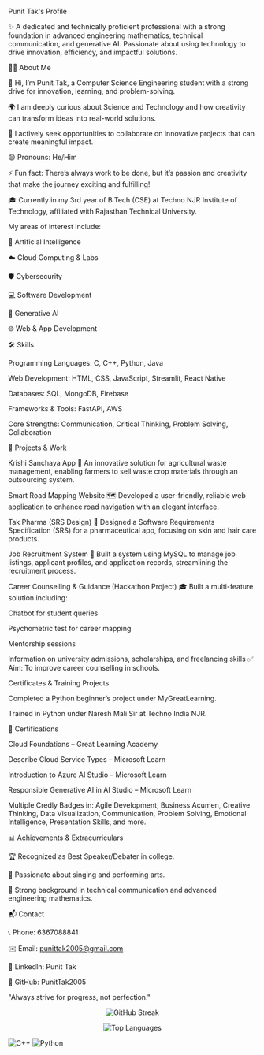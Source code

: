 Punit Tak's Profile

✨ A dedicated and technically proficient professional with a strong foundation in advanced engineering mathematics, technical communication, and generative AI. Passionate about using technology to drive innovation, efficiency, and impactful solutions.

🙋‍♂️ About Me

👋 Hi, I’m Punit Tak, a Computer Science Engineering student with a strong drive for innovation, learning, and problem-solving.

🌍 I am deeply curious about Science and Technology and how creativity can transform ideas into real-world solutions.

🤝 I actively seek opportunities to collaborate on innovative projects that can create meaningful impact.

😄 Pronouns: He/Him

⚡ Fun fact: There’s always work to be done, but it’s passion and creativity that make the journey exciting and fulfilling!

🎓 Currently in my 3rd year of B.Tech (CSE) at Techno NJR Institute of Technology, affiliated with Rajasthan Technical University.

My areas of interest include:

🤖 Artificial Intelligence

☁️ Cloud Computing & Labs

🛡️ Cybersecurity

💻 Software Development

🧠 Generative AI

🌐 Web & App Development

🛠️ Skills

Programming Languages: C, C++, Python, Java

Web Development: HTML, CSS, JavaScript, Streamlit, React Native

Databases: SQL, MongoDB, Firebase

Frameworks & Tools: FastAPI, AWS

Core Strengths: Communication, Critical Thinking, Problem Solving, Collaboration

🚀 Projects & Work

Krishi Sanchaya App
🌾 An innovative solution for agricultural waste management, enabling farmers to sell waste crop materials through an outsourcing system.

Smart Road Mapping Website
🗺️ Developed a user-friendly, reliable web application to enhance road navigation with an elegant interface.

Tak Pharma (SRS Design)
💊 Designed a Software Requirements Specification (SRS) for a pharmaceutical app, focusing on skin and hair care products.

Job Recruitment System
📄 Built a system using MySQL to manage job listings, applicant profiles, and application records, streamlining the recruitment process.

Career Counselling & Guidance (Hackathon Project)
🎓 Built a multi-feature solution including:

Chatbot for student queries

Psychometric test for career mapping

Mentorship sessions

Information on university admissions, scholarships, and freelancing skills
✅ Aim: To improve career counselling in schools.

Certificates & Training Projects

Completed a Python beginner’s project under MyGreatLearning.

Trained in Python under Naresh Mali Sir at Techno India NJR.

🏅 Certifications

Cloud Foundations – Great Learning Academy

Describe Cloud Service Types – Microsoft Learn

Introduction to Azure AI Studio – Microsoft Learn

Responsible Generative AI in AI Studio – Microsoft Learn

Multiple Credly Badges in: Agile Development, Business Acumen, Creative Thinking, Data Visualization, Communication, Problem Solving, Emotional Intelligence, Presentation Skills, and more.

📊 Achievements & Extracurriculars

🏆 Recognized as Best Speaker/Debater in college.

🎤 Passionate about singing and performing arts.

📜 Strong background in technical communication and advanced engineering mathematics.

📬 Contact

📞 Phone: 6367088841

✉️ Email: punittak2005@gmail.com

🔗 LinkedIn: Punit Tak

🐙 GitHub: PunitTak2005

"Always strive for progress, not perfection."



<p align="center">
  <img src="https://github-readme-streak-stats.herokuapp.com/?user=PunitTak2005&theme=radical" alt="GitHub Streak" />
</p>

<p align="center">
  <img src="https://github-readme-stats.vercel.app/api/top-langs/?username=PunitTak2005&layout=compact&theme=radical" alt="Top Languages" />
</p>


![C++](https://img.shields.io/badge/-C++-00599C?style=flat&logo=c%2B%2B&logoColor=white)
![Python](https://img.shields.io/badge/-Python-3776AB?style=flat&logo=python&logoColor=white)
